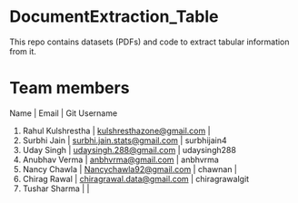 # DocumentExtraction_Table
This repo contains datasets (PDFs) and code to extract tabular information from it.

# Team members
   Name               | Email                               | Git Username
1. Rahul Kulshrestha  | kulshresthazone@gmail.com           |
2. Surbhi Jain        | surbhi.jain.stats@gmail.com         | surbhijain4
3. Uday Singh         | udaysingh.288@gmail.com             | udaysingh288 
4. Anubhav Verma      | anbhvrma@gmail.com                  | anbhvrma
5. Nancy Chawla       | Nancychawla92@gmail.com             | chawnan                                    |
6. Chirag Rawal       | chiragrawal.data@gmail.com          | chiragrawalgit
7. Tushar Sharma      |                                     |
 
 


